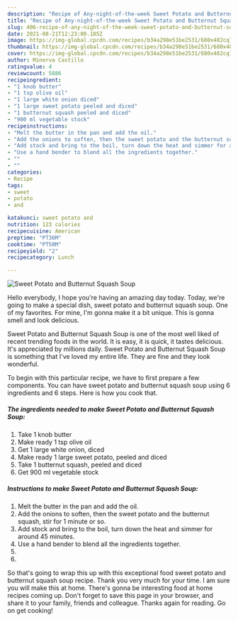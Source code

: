 ```yaml
---
description: "Recipe of Any-night-of-the-week Sweet Potato and Butternut Squash Soup"
title: "Recipe of Any-night-of-the-week Sweet Potato and Butternut Squash Soup"
slug: 406-recipe-of-any-night-of-the-week-sweet-potato-and-butternut-squash-soup
date: 2021-08-21T12:23:00.185Z
image: https://img-global.cpcdn.com/recipes/b34a298e51be2531/680x482cq70/sweet-potato-and-butternut-squash-soup-recipe-main-photo.jpg
thumbnail: https://img-global.cpcdn.com/recipes/b34a298e51be2531/680x482cq70/sweet-potato-and-butternut-squash-soup-recipe-main-photo.jpg
cover: https://img-global.cpcdn.com/recipes/b34a298e51be2531/680x482cq70/sweet-potato-and-butternut-squash-soup-recipe-main-photo.jpg
author: Minerva Castillo
ratingvalue: 4
reviewcount: 5886
recipeingredient:
- "1 knob butter"
- "1 tsp olive oil"
- "1 large white onion diced"
- "1 large sweet potato peeled and diced"
- "1 butternut squash peeled and diced"
- "900 ml vegetable stock"
recipeinstructions:
- "Melt the butter in the pan and add the oil."
- "Add the onions to soften, then the sweet potato and the butternut squash, stir for 1 minute or so."
- "Add stock and bring to the boil, turn down the heat and simmer for around 45 minutes."
- "Use a hand bender to blend all the ingredients together."
- ""
- ""
categories:
- Recipe
tags:
- sweet
- potato
- and

katakunci: sweet potato and 
nutrition: 123 calories
recipecuisine: American
preptime: "PT36M"
cooktime: "PT50M"
recipeyield: "2"
recipecategory: Lunch

---
```



![Sweet Potato and Butternut Squash Soup](https://img-global.cpcdn.com/recipes/b34a298e51be2531/680x482cq70/sweet-potato-and-butternut-squash-soup-recipe-main-photo.jpg)

Hello everybody, I hope you're having an amazing day today. Today, we're going to make a special dish, sweet potato and butternut squash soup. One of my favorites. For mine, I'm gonna make it a bit unique. This is gonna smell and look delicious.



Sweet Potato and Butternut Squash Soup is one of the most well liked of recent trending foods in the world. It is easy, it is quick, it tastes delicious. It's appreciated by millions daily. Sweet Potato and Butternut Squash Soup is something that I've loved my entire life. They are fine and they look wonderful.


To begin with this particular recipe, we have to first prepare a few components. You can have sweet potato and butternut squash soup using 6 ingredients and 6 steps. Here is how you cook that.

<!--inarticleads1-->

##### The ingredients needed to make Sweet Potato and Butternut Squash Soup:

1. Take 1 knob butter
1. Make ready 1 tsp olive oil
1. Get 1 large white onion, diced
1. Make ready 1 large sweet potato, peeled and diced
1. Take 1 butternut squash, peeled and diced
1. Get 900 ml vegetable stock




<!--inarticleads2-->

##### Instructions to make Sweet Potato and Butternut Squash Soup:

1. Melt the butter in the pan and add the oil.
1. Add the onions to soften, then the sweet potato and the butternut squash, stir for 1 minute or so.
1. Add stock and bring to the boil, turn down the heat and simmer for around 45 minutes.
1. Use a hand bender to blend all the ingredients together.
1. 
1. 




So that's going to wrap this up with this exceptional food sweet potato and butternut squash soup recipe. Thank you very much for your time. I am sure you will make this at home. There's gonna be interesting food at home recipes coming up. Don't forget to save this page in your browser, and share it to your family, friends and colleague. Thanks again for reading. Go on get cooking!
